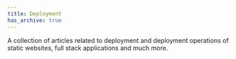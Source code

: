 ```yaml
---
title: Deployment
has_archive: true
---
```


A collection of articles related to deployment and deployment operations of static websites, full stack applications and much more.